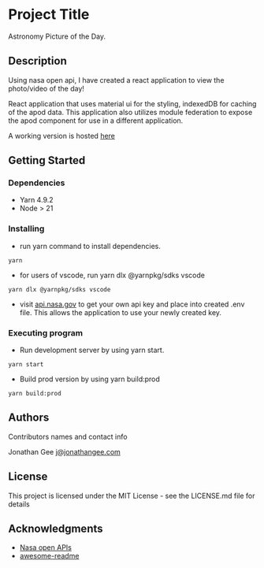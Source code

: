 # Project Title

Astronomy Picture of the Day.

## Description

Using nasa open api, I have created a react application to view the photo/video of the day!

React application that uses material ui for the styling, indexedDB for caching of the apod data. This application also utilizes module federation to expose the apod component for use in a different application.

A working version is hosted [here](http://jay-apod.srv658343.hstgr.cloud/)

## Getting Started

### Dependencies

- Yarn 4.9.2
- Node > 21

### Installing

- run yarn command to install dependencies.

```
yarn
```

- for users of vscode, run yarn dlx @yarnpkg/sdks vscode

```
yarn dlx @yarnpkg/sdks vscode
```

- visit [api.nasa.gov](https://api.nasa.gov/) to get your own api key and place into created .env file. This allows the application to use your newly created key.

### Executing program

- Run development server by using yarn start.

```
yarn start
```

- Build prod version by using yarn build:prod

```
yarn build:prod
```

## Authors

Contributors names and contact info

Jonathan Gee [j@jonathangee.com](mailto:j@jonathangee.com)

## License

This project is licensed under the MIT License - see the LICENSE.md file for details

## Acknowledgments

- [Nasa open APIs](https://api.nasa.gov/)
- [awesome-readme](https://github.com/matiassingers/awesome-readme)
